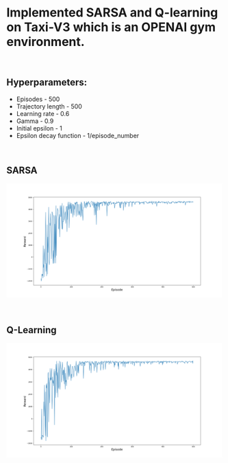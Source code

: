 <h1>Implemented SARSA and Q-learning on Taxi-V3 which is an OPENAI gym environment.</h1>
<br>
<h2>Hyperparameters:</h2>
<ul>
    <li>Episodes - 500</li>
    <li>Trajectory length - 500</li>
    <li>Learning rate - 0.6</li>
    <li>Gamma - 0.9</li>
    <li>Initial epsilon - 1</li>
    <li>Epsilon decay function - 1/episode_number</li>
</ul>
<br>

<h2>SARSA</h2>

![SARSA Graph](./taxi_v3_sarsa.png)

<br>

<h2>Q-Learning</h2>

![Q-Learning Graph](./taxi_v3_q_learning.png)
